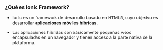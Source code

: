 ### ¿Qué es Ionic Framework?

- Ionic es un framework de desarrollo basado en HTML5, cuyo objetivo es desarrollar **aplicaciones móviles híbridas**.

- Las aplicaciones híbridas son básicamente pequeñas webs encapsuladas en un navegador y tienen acceso a la parte nativa de la plataforma.
